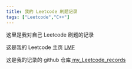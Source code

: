 ```yaml
---
title: 我的 Leetcode 刷题记录
tags: ["Leetcode","C++"]
---
```


这里是我对自己 Leetcode 刷题的记录

这是我的 Leetcode 主页 <a href="https://leetcode-cn.com/u/qingjun3/"> LMF </a>

这是我的记录的 github 仓库<a href="https://github.com/QingJun3/my_Leetcode_records"> my_Leetcode_records </a>